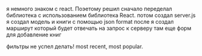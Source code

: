 я немного знаком с react. Поэетому решил сначало  переделал библиотека с использованием библиотека React.
потом создал server.js 
я создал модель и книги с помощью json format
после я создал марширут который будет отвечать на запрос к серверу
там еще форм для добавление книг


фильтры не успел делать! most recent, most popular.